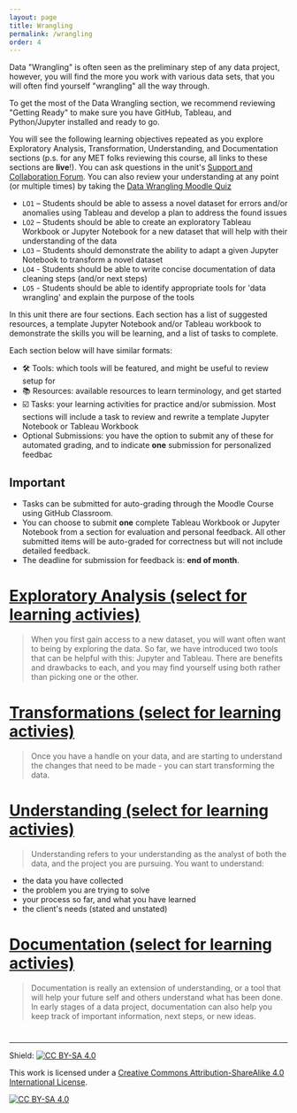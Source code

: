 ```yaml
---
layout: page
title: Wrangling
permalink: /wrangling
order: 4
---
```


Data "Wrangling" is often seen as the preliminary step of any data project, however, you will find the more you work with various data sets, that you will often find yourself "wrangling" all the way through. 

To get the most of the Data Wrangling section, we recommend reviewing "Getting Ready" to make sure you have GitHub, Tableau, and Python/Jupyter installed and ready to go.

You will see the following learning objectives repeated as you explore Exploratory Analysis, Transformation, Understanding, and Documentation sections (p.s. for any MET folks reviewing this course, all links to these sections are **live**!). You can ask questions in the unit's [Support and Collaboration Forum](https://moodle.met.ubc.ca/mod/forum/view.php?id=1251). You can also review your understanding at any point (or multiple times) by taking the [Data Wrangling Moodle Quiz](https://moodle.met.ubc.ca/mod/quiz/view.php?id=1235)

- `LO1` – Students should be able to assess a novel dataset for errors and/or anomalies using Tableau and develop a plan to address the found issues
- `LO2` – Students should be able to create an exploratory Tableau Workbook or Jupyter Notebook for a new dataset that will help with their understanding of the data
- `LO3` – Students should demonstrate the ability to adapt a given Jupyter Notebook to transform a novel dataset 
- `LO4` - Students should be able to write concise documentation of data cleaning steps (and/or next steps)
- `LO5` - Students should be able to identify appropriate tools for 'data wrangling' and explain the purpose of the tools

In this unit there are four sections. Each section has a list of suggested resources, a template Jupyter Notebook and/or Tableau workbook to demonstrate the skills you will be learning, and a list of tasks to complete. 

Each section below will have similar formats:
- 🛠 Tools: which tools will be featured, and might be useful to review setup for
- 📚 Resources: available resources to learn terminology, and get started
- ☑️ Tasks: your learning activities for practice and/or submission. Most sections will include a task to review and rewrite a template Jupyter Notebook or Tableau Workbook 
- Optional Submissions: you have the option to submit any of these for automated grading, and to indicate **one** submission for personalized feedbac
  
## Important
- Tasks can be submitted for auto-grading through the Moodle Course using GitHub Classroom.
- You can choose to submit **one** complete Tableau Workbook or Jupyter Notebook from a section for evaluation and personal feedback. All other submitted items will be auto-graded for correctness but will not include detailed feedback. 
- The deadline for submission for feedback is: **end of month**. 



# [Exploratory Analysis (select for learning activies)](https://intro-to-data-and-viz.github.io/wrangling/exploratory-analysis)
> When you first gain access to a new dataset, you will want often want to being by exploring the data. So far, we have introduced two tools that can be helpful with this: Jupyter and Tableau. There are benefits and drawbacks to each, and you may find yourself using both rather than picking one or the other. 

# [Transformations (select for learning activies)](https://intro-to-data-and-viz.github.io/wrangling/transformations)
> Once you have a handle on your data, and are starting to understand the changes that need to be made - you can start transforming the data. 

# [Understanding (select for learning activies)](https://intro-to-data-and-viz.github.io/wrangling/understanding)
> Understanding refers to your understanding as the analyst of both the data, and the project you are pursuing. You want to understand:
- the data you have collected
- the problem you are trying to solve
- your process so far, and what you have learned
- the client's needs (stated and unstated)

# [Documentation (select for learning activies)](https://intro-to-data-and-viz.github.io/wrangling/documentation)
> Documentation is really an extension of understanding, or a tool that will help your future self and others understand what has been done. In early stages of a data project, documentation can also help you keep track of important information, next steps, or new ideas.

  
# 

 --- 
Shield: [![CC BY-SA 4.0][cc-by-sa-shield]][cc-by-sa]

This work is licensed under a
[Creative Commons Attribution-ShareAlike 4.0 International License][cc-by-sa].

[![CC BY-SA 4.0][cc-by-sa-image]][cc-by-sa]

[cc-by-sa]: http://creativecommons.org/licenses/by-sa/4.0/
[cc-by-sa-image]: https://licensebuttons.net/l/by-sa/4.0/88x31.png
[cc-by-sa-shield]: https://img.shields.io/badge/License-CC%20BY--SA%204.0-lightgrey.svg